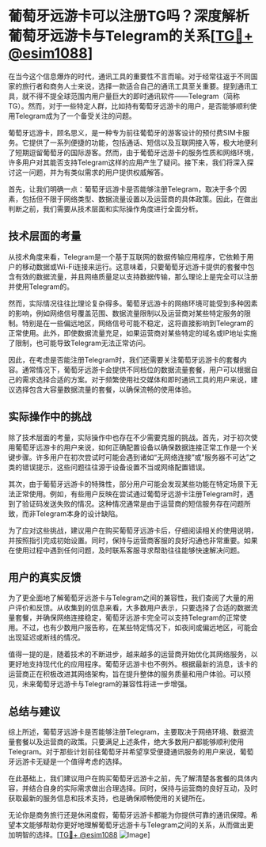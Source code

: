 # 葡萄牙远游卡可以注册TG吗？深度解析葡萄牙远游卡与Telegram的关系[[TG💪+ @esim1088](https://t.me/s/esim1088)]

在当今这个信息爆炸的时代，通讯工具的重要性不言而喻。对于经常往返于不同国家的旅行者和商务人士来说，选择一款适合自己的通讯工具至关重要。提到通讯工具，就不得不提全球范围内用户量巨大的即时通讯软件——Telegram（简称TG）。然而，对于一些特定人群，比如持有葡萄牙远游卡的用户，是否能够顺利使用Telegram成为了一个备受关注的问题。

葡萄牙远游卡，顾名思义，是一种专为前往葡萄牙的游客设计的预付费SIM卡服务。它提供了一系列便捷的功能，包括通话、短信以及互联网接入等，极大地便利了短期逗留葡萄牙的国际游客。然而，由于葡萄牙远游卡的服务性质和网络环境，许多用户对其能否支持Telegram这样的应用产生了疑问。接下来，我们将深入探讨这一问题，并为有类似需求的用户提供权威解答。

首先，让我们明确一点：葡萄牙远游卡是否能够注册Telegram，取决于多个因素，包括但不限于网络类型、数据流量设置以及运营商的具体政策。因此，在做出判断之前，我们需要从技术层面和实际操作角度进行全面分析。

## 技术层面的考量

从技术角度来看，Telegram是一个基于互联网的数据传输应用程序，它依赖于用户的移动数据或Wi-Fi连接来运行。这意味着，只要葡萄牙远游卡提供的套餐中包含有效的数据流量，并且网络质量足以支持数据传输，那么理论上是完全可以注册并使用Telegram的。

然而，实际情况往往比理论复杂得多。葡萄牙远游卡的网络环境可能受到多种因素的影响，例如网络信号覆盖范围、数据流量限制以及运营商对某些特定服务的限制。特别是在一些偏远地区，网络信号可能不稳定，这将直接影响到Telegram的正常使用。此外，即使数据流量充足，如果运营商对某些特定的域名或IP地址实施了限制，也可能导致Telegram无法正常访问。

因此，在考虑是否能注册Telegram时，我们还需要关注葡萄牙远游卡的套餐内容。通常情况下，葡萄牙远游卡会提供不同档位的数据流量套餐，用户可以根据自己的需求选择合适的方案。对于频繁使用社交媒体和即时通讯工具的用户来说，建议选择包含大容量数据流量的套餐，以确保流畅的使用体验。

## 实际操作中的挑战

除了技术层面的考量，实际操作中也存在不少需要克服的挑战。首先，对于初次使用葡萄牙远游卡的用户来说，如何正确配置设备以确保数据连接正常工作是一个关键步骤。许多用户在初次尝试时可能会遇到诸如“无网络连接”或“服务器不可达”之类的错误提示，这些问题往往源于设备设置不当或网络配置错误。

其次，由于葡萄牙远游卡的特殊性，部分用户可能会发现某些功能在特定场景下无法正常使用。例如，有些用户反映在尝试通过葡萄牙远游卡注册Telegram时，遇到了验证码发送失败的情况。这种情况通常是由于运营商的短信服务存在问题所致，而非Telegram本身的设计缺陷。

为了应对这些挑战，建议用户在购买葡萄牙远游卡后，仔细阅读相关的使用说明，并按照指引完成初始设置。同时，保持与运营商客服的良好沟通也非常重要。如果在使用过程中遇到任何问题，及时联系客服寻求帮助往往能够快速解决问题。

## 用户的真实反馈

为了更全面地了解葡萄牙远游卡与Telegram之间的兼容性，我们查阅了大量的用户评价和反馈。从收集到的信息来看，大多数用户表示，只要选择了合适的数据流量套餐，并确保网络连接稳定，葡萄牙远游卡完全可以支持Telegram的正常使用。不过，也有少数用户报告称，在某些特定情况下，如夜间或偏远地区，可能会出现延迟或断线的情况。

值得一提的是，随着技术的不断进步，越来越多的运营商开始优化其网络服务，以更好地支持现代化的应用程序。葡萄牙远游卡也不例外。根据最新的消息，该卡的运营商正在积极改进其网络架构，旨在提升整体的服务质量和用户体验。可以预见，未来葡萄牙远游卡与Telegram的兼容性将进一步增强。

## 总结与建议

综上所述，葡萄牙远游卡是否能够注册Telegram，主要取决于网络环境、数据流量套餐以及运营商的政策。只要满足上述条件，绝大多数用户都能够顺利使用Telegram。对于那些计划前往葡萄牙并希望享受便捷通讯服务的用户来说，葡萄牙远游卡无疑是一个值得考虑的选择。

在此基础上，我们建议用户在购买葡萄牙远游卡之前，先了解清楚各套餐的具体内容，并结合自身的实际需求做出合理选择。同时，保持与运营商的良好互动，及时获取最新的服务信息和技术支持，也是确保顺畅使用的关键所在。

无论你是商务旅行还是休闲度假，葡萄牙远游卡都能为你提供可靠的通讯保障。希望本文能够帮助你更好地理解葡萄牙远游卡与Telegram之间的关系，从而做出更加明智的选择。[[TG💪+ @esim1088](https://t.me/s/esim1088) ![Image](https://i.postimg.cc/4NQfJmqS/Snipaste-2025-05-13-00-14-12.png)]